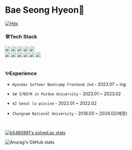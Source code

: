 
# <div>Bae Seong Hyeon👋 </div>

[
![Hits](https://hits.seeyoufarm.com/api/count/incr/badge.svg?url=https%3A%2F%2Fgithub.com%2Fbae-sh&count_bg=%2379C83D&title_bg=%231D1D1D&icon=github.svg&icon_color=%23E7E7E7&title=Github&edge_flat=false)](https://hits.seeyoufarm.com)
<br>
<h3>🛠Tech Stack</h3>

<div >
  <img  src="https://img.shields.io/badge/Html-E34F26?style=flat-square&logo=html5&logoColor=white">
  <img  src="https://img.shields.io/badge/css-1572B6?style=flat-square&logo=css3&logoColor=white">
<img  src="https://img.shields.io/badge/JavaScript-F7DF1E?style=flat-square&logo=javascript&logoColor=black">
<img  src="https://img.shields.io/badge/React-61DAFB?style=flat-square&logo=react&logoColor=black">
<img  src="https://img.shields.io/badge/Type script-3178C6?style=flat-square&logo=TypeScript&logoColor=black">
<br>
<img  src="https://img.shields.io/badge/Styled-DB7093?style=flat-square&logo=styled-components&logoColor=black">
<img  src="https://img.shields.io/badge/Sass-CC6699?style=flat-square&logo=Sass&logoColor=black">
<img  src="https://img.shields.io/badge/C++-00599C?style=flat-square&logo=c%2B%2B&logoColor=white">
<img  src="https://img.shields.io/badge/Firebase-FFCA28?style=flat-square&logo=Firebase&logoColor=black">
<img  src="https://img.shields.io/badge/Aws-232F3E?style=flat-square&logo=amazonaws&logoColor=white">
<img  src="https://img.shields.io/badge/Github-181717?style=flat-square&logo=GitHub&logoColor=white">
</div>
<br>
<div >

<h3 >✨Experience</h3>

- `Hyundai Softeer Bootcamp Frontend 2nd` - 2023.07 ~ ing

- `SW 인재트랙 in Purdue University` - 2023.01 ~ 2023.02

- `42 Seoul la piscine` - 2022.01 ~ 2022.02

- `Chungnam National University` - 2018.03 ~ 2024.02(예정)
</div>

<br/>
  
[![b5460881's solved.ac stats](https://github-readme-solvedac.hyp3rflow.vercel.app/api/?handle=b5460881)](https://solved.ac/profile/b5460881)

![Anurag's GitHub stats](https://github-readme-stats.vercel.app/api?username=bae-sh&show_icons=true&theme=chartreuse-dark)



</div>

